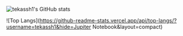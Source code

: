 ![tekassh1's GitHub stats](https://github-readme-stats.vercel.app/api?username=tekassh1&show_icons=true&theme=dracula)

![Top Langs](https://github-readme-stats.vercel.app/api/top-langs/?username=tekassh1&hide=Jupiter Notebook&layout=compact)
